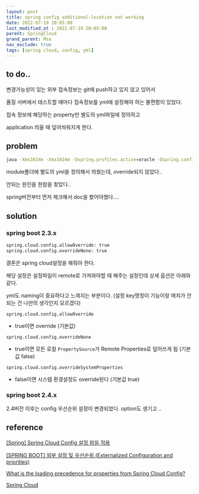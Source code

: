 ```yaml
---
layout: post
title: spring config additional-location not working
date: 2022-07-19 20:05:00
last_modified_at : 2022-07-19 20:05:00
parent: SpringCloud
grand_parent: Msa
nav_exclude: true
tags: [spring cloud, config, yml]
---
```


## to do..

변경가능성이 있는 외부 접속정보는 git에 push하고 있지 않고 있어서

품질 서버에서 테스트할 때마다 접속정보를 yml에 설정해야 하는 불편함이 있었다.

접속 정보에 해당하는 property만 별도의 yml파일에 정의하고

application 띄울 때 덮어씌워지게 한다.

## problem

```bash
java -Xms1024m -Xmx1024m -Dspring.profiles.active=oracle -Dspring.config.additional-location=file:/module/crema.yml -jar crema-boot-4.0.0.DEV-SNAPSHOT-exec.jar
```

module폴더에 별도의 yml을 정의해서 띄웠는데, override되지 않았다..

안되는 원인을 한참을 찾았다..

spring버전부터 먼저 체크해서 doc을 봤어야했다….

## solution

### spring boot 2.3.x

```bash
spring.cloud.config.allowOverride: true
spring.cloud.config.overrideNone: true
```

결론은 spring cloud설정을 해줘야 한다.

해당 설정은 설정파일이 remote로 가져와야할 때 해주는 설정인데 상세 옵션은 아래와 같다.

yml도 naming이 중요하다고 느껴지는 부분이다. (설정 key명칭이 기능이랑 매치가 안되는 건 나만의 생각인지 모르겠다)

`spring.cloud.config.allowOverride`

- true이면 override (기본값)

`spring.cloud.config.overrideNone`

- true이면 모든 로컬 `PropertySource`가 Remote Properties로 덮어쓰게 됨 (기본값 false)

`spring.cloud.config.overrideSystemProperties`

- false이면 시스템 환경설정도 override된다 (기본값 true)

### spring boot 2.4.x

2.4버전 이후는 config 우선순위 설정이 변경되었다. option도 생기고 ..

## reference

[[Spring] Spring Cloud Config 설정 파일 적용](https://jjeong.tistory.com/1489)

[[SPRING BOOT] 외부 설정 및 우선순위 (Externalized Configuration and priorities)](https://velog.io/@ashappyasikonw/SPRING-BOOT-%EC%99%B8%EB%B6%80-%EC%84%A4%EC%A0%95-%EB%B0%8F-%EC%9A%B0%EC%84%A0%EC%88%9C%EC%9C%84-Externalized-Configuration-and-priorities)

[What is the loading precedence for properties from Spring Cloud Config?](https://stackoverflow.com/a/62838334)

[Spring Cloud](https://shortstories.gitbook.io/studybook/spring_ad00_b828_c815_b9ac/cloud#remote-properties)